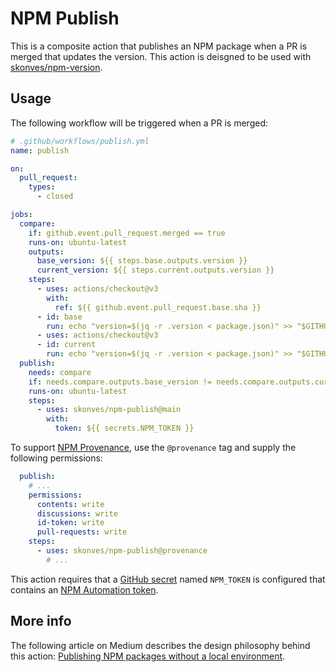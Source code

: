 # NPM Publish

This is a composite action that publishes an NPM package when a PR is merged that updates the version. This action is deisgned to be used with [skonves/npm-version](https://github.com/skonves/npm-version).

## Usage

The following workflow will be triggered when a PR is merged:

```yaml
# .github/workflows/publish.yml
name: publish

on:
  pull_request:
    types:
      - closed

jobs:
  compare:
    if: github.event.pull_request.merged == true
    runs-on: ubuntu-latest
    outputs:
      base_version: ${{ steps.base.outputs.version }}
      current_version: ${{ steps.current.outputs.version }}
    steps:
      - uses: actions/checkout@v3
        with:
          ref: ${{ github.event.pull_request.base.sha }}
      - id: base
        run: echo "version=$(jq -r .version < package.json)" >> "$GITHUB_OUTPUT"
      - uses: actions/checkout@v3
      - id: current
        run: echo "version=$(jq -r .version < package.json)" >> "$GITHUB_OUTPUT"
  publish:
    needs: compare
    if: needs.compare.outputs.base_version != needs.compare.outputs.current_version
    runs-on: ubuntu-latest
    steps:
      - uses: skonves/npm-publish@main
        with:
          token: ${{ secrets.NPM_TOKEN }}
```

To support [NPM Provenance](https://github.blog/changelog/2023-04-19-npm-provenance-public-beta/), use the `@provenance` tag and supply the following permissions:

```yaml
  publish:
    # ...
    permissions:
      contents: write
      discussions: write
      id-token: write
      pull-requests: write
    steps:
      - uses: skonves/npm-publish@provenance
        # ...
```

This action requires that a [GitHub secret](https://docs.github.com/en/actions/security-guides/encrypted-secrets) named `NPM_TOKEN` is configured that contains an [NPM Automation token](https://github.blog/changelog/2020-10-02-npm-automation-tokens/).

## More info

The following article on Medium describes the design philosophy behind this action: [Publishing NPM packages without a local environment](https://medium.com/@stevekonves/publishing-npm-packages-without-a-local-environment-b392f40d1817).

